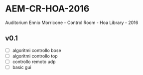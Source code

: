 # AEM-CR-HOA-2016
Auditorium Ennio Morricone - Control Room - Hoa Library - 2016

## v0.1

- [ ] algoritmi controllo bose
- [ ] algoritmi controllo top
- [ ] controllo remoto udp
- [ ] basic gui
